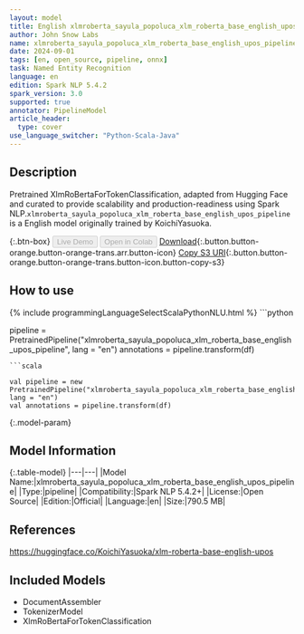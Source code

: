 ```yaml
---
layout: model
title: English xlmroberta_sayula_popoluca_xlm_roberta_base_english_upos_pipeline pipeline XlmRoBertaForTokenClassification from KoichiYasuoka
author: John Snow Labs
name: xlmroberta_sayula_popoluca_xlm_roberta_base_english_upos_pipeline
date: 2024-09-01
tags: [en, open_source, pipeline, onnx]
task: Named Entity Recognition
language: en
edition: Spark NLP 5.4.2
spark_version: 3.0
supported: true
annotator: PipelineModel
article_header:
  type: cover
use_language_switcher: "Python-Scala-Java"
---
```


## Description

Pretrained XlmRoBertaForTokenClassification, adapted from Hugging Face and curated to provide scalability and production-readiness using Spark NLP.`xlmroberta_sayula_popoluca_xlm_roberta_base_english_upos_pipeline` is a English model originally trained by KoichiYasuoka.

{:.btn-box}
<button class="button button-orange" disabled>Live Demo</button>
<button class="button button-orange" disabled>Open in Colab</button>
[Download](https://s3.amazonaws.com/auxdata.johnsnowlabs.com/public/models/xlmroberta_sayula_popoluca_xlm_roberta_base_english_upos_pipeline_en_5.4.2_3.0_1725152736764.zip){:.button.button-orange.button-orange-trans.arr.button-icon}
[Copy S3 URI](s3://auxdata.johnsnowlabs.com/public/models/xlmroberta_sayula_popoluca_xlm_roberta_base_english_upos_pipeline_en_5.4.2_3.0_1725152736764.zip){:.button.button-orange.button-orange-trans.button-icon.button-copy-s3}

## How to use



<div class="tabs-box" markdown="1">
{% include programmingLanguageSelectScalaPythonNLU.html %}
```python

pipeline = PretrainedPipeline("xlmroberta_sayula_popoluca_xlm_roberta_base_english_upos_pipeline", lang = "en")
annotations =  pipeline.transform(df)   

```
```scala

val pipeline = new PretrainedPipeline("xlmroberta_sayula_popoluca_xlm_roberta_base_english_upos_pipeline", lang = "en")
val annotations = pipeline.transform(df)

```
</div>

{:.model-param}
## Model Information

{:.table-model}
|---|---|
|Model Name:|xlmroberta_sayula_popoluca_xlm_roberta_base_english_upos_pipeline|
|Type:|pipeline|
|Compatibility:|Spark NLP 5.4.2+|
|License:|Open Source|
|Edition:|Official|
|Language:|en|
|Size:|790.5 MB|

## References

https://huggingface.co/KoichiYasuoka/xlm-roberta-base-english-upos

## Included Models

- DocumentAssembler
- TokenizerModel
- XlmRoBertaForTokenClassification